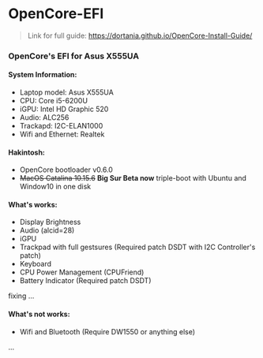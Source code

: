 # OpenCore-EFI
> Link for full guide: https://dortania.github.io/OpenCore-Install-Guide/
### OpenCore's EFI for Asus X555UA
#### System Information:
+ Laptop model: Asus X555UA
+ CPU: Core i5-6200U
+ iGPU: Intel HD Graphic 520
+ Audio: ALC256
+ Trackapd: I2C-ELAN1000
+ Wifi and Ethernet: Realtek
#### Hakintosh:
+ OpenCore bootloader v0.6.0
+ ~~MacOS Catalina 10.15.6~~ <strong>Big Sur Beta now</strong> triple-boot with Ubuntu and Window10 in one disk
#### What's works:
+ Display Brightness
+ Audio (alcid=28)
+ iGPU
+ Trackpad with full gestsures (Required patch DSDT with I2C Controller's patch)
+ Keyboard
+ CPU Power Management (CPUFriend)
+ Battery Indicator (Required patch DSDT)

fixing ...
#### What's not works:
+ Wifi and Bluetooth (Require DW1550 or anything else)

...
